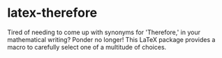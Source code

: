 latex-therefore
===============

Tired of needing to come up with synonyms for 'Therefore,' in your mathematical writing? Ponder no longer! This LaTeX package provides a macro to carefully select one of a multitude of choices.
